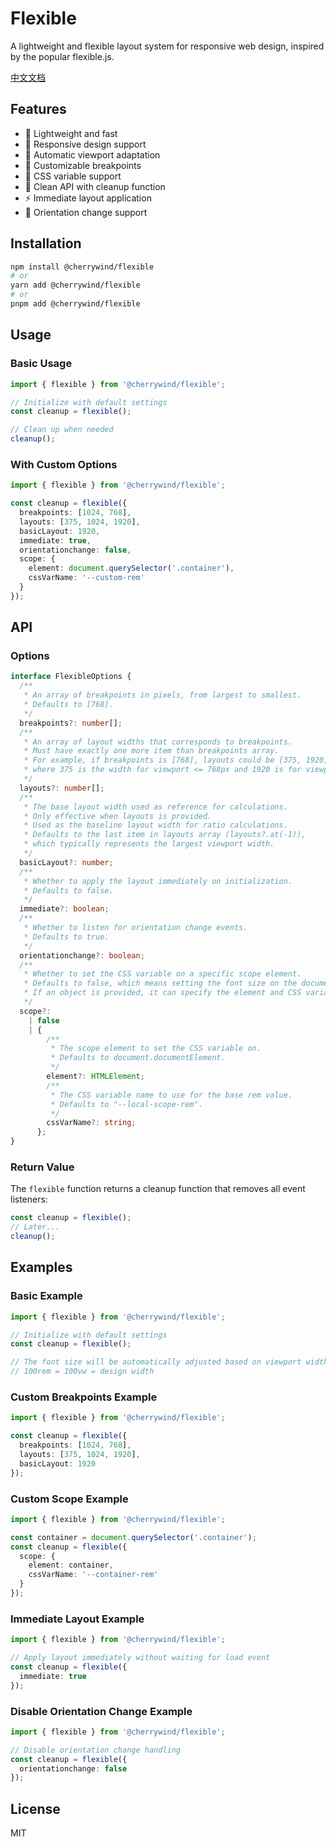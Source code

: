 # Flexible

A lightweight and flexible layout system for responsive web design, inspired by the popular flexible.js.

[中文文档](./README.zh-CN.md)

## Features

- 🚀 Lightweight and fast
- 📱 Responsive design support
- 🔄 Automatic viewport adaptation
- 🎯 Customizable breakpoints
- 🎨 CSS variable support
- 🧹 Clean API with cleanup function
- ⚡ Immediate layout application
- 📐 Orientation change support

## Installation

```bash
npm install @cherrywind/flexible
# or
yarn add @cherrywind/flexible
# or
pnpm add @cherrywind/flexible
```

## Usage

### Basic Usage

```typescript
import { flexible } from '@cherrywind/flexible';

// Initialize with default settings
const cleanup = flexible();

// Clean up when needed
cleanup();
```

### With Custom Options

```typescript
import { flexible } from '@cherrywind/flexible';

const cleanup = flexible({
  breakpoints: [1024, 768],
  layouts: [375, 1024, 1920],
  basicLayout: 1920,
  immediate: true,
  orientationchange: false,
  scope: {
    element: document.querySelector('.container'),
    cssVarName: '--custom-rem'
  }
});
```

## API

### Options

```typescript
interface FlexibleOptions {
  /**
   * An array of breakpoints in pixels, from largest to smallest.
   * Defaults to [768].
   */
  breakpoints?: number[];
  /**
   * An array of layout widths that corresponds to breakpoints.
   * Must have exactly one more item than breakpoints array.
   * For example, if breakpoints is [768], layouts could be [375, 1920],
   * where 375 is the width for viewport <= 768px and 1920 is for viewport > 768px.
   */
  layouts?: number[];
  /**
   * The base layout width used as reference for calculations.
   * Only effective when layouts is provided.
   * Used as the baseline layout width for ratio calculations.
   * Defaults to the last item in layouts array (layouts?.at(-1)),
   * which typically represents the largest viewport width.
   */
  basicLayout?: number;
  /**
   * Whether to apply the layout immediately on initialization.
   * Defaults to false.
   */
  immediate?: boolean;
  /**
   * Whether to listen for orientation change events.
   * Defaults to true.
   */
  orientationchange?: boolean;
  /**
   * Whether to set the CSS variable on a specific scope element.
   * Defaults to false, which means setting the font size on the document element.
   * If an object is provided, it can specify the element and CSS variable name.
   */
  scope?:
    | false
    | {
        /**
         * The scope element to set the CSS variable on.
         * Defaults to document.documentElement.
         */
        element?: HTMLElement;
        /**
         * The CSS variable name to use for the base rem value.
         * Defaults to "--local-scope-rem".
         */
        cssVarName?: string;
      };
}
```

### Return Value

The `flexible` function returns a cleanup function that removes all event listeners:

```typescript
const cleanup = flexible();
// Later...
cleanup();
```

## Examples

### Basic Example

```typescript
import { flexible } from '@cherrywind/flexible';

// Initialize with default settings
const cleanup = flexible();

// The font size will be automatically adjusted based on viewport width
// 100rem = 100vw = design width
```

### Custom Breakpoints Example

```typescript
import { flexible } from '@cherrywind/flexible';

const cleanup = flexible({
  breakpoints: [1024, 768],
  layouts: [375, 1024, 1920],
  basicLayout: 1920
});
```

### Custom Scope Example

```typescript
import { flexible } from '@cherrywind/flexible';

const container = document.querySelector('.container');
const cleanup = flexible({
  scope: {
    element: container,
    cssVarName: '--container-rem'
  }
});
```

### Immediate Layout Example

```typescript
import { flexible } from '@cherrywind/flexible';

// Apply layout immediately without waiting for load event
const cleanup = flexible({
  immediate: true
});
```

### Disable Orientation Change Example

```typescript
import { flexible } from '@cherrywind/flexible';

// Disable orientation change handling
const cleanup = flexible({
  orientationchange: false
});
```

## License

MIT
